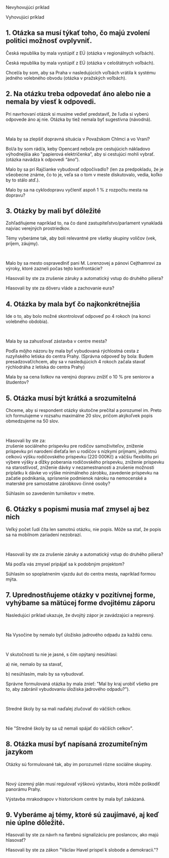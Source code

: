 <script setup>
import IconBadge from '@/components/design-system/icons/IconBadge.vue'
import StackComponent from '@/components/design-system/layout/StackComponent.vue';

import {
  vkiLogoInFavour,
  vkiLogoAgainst,
} from '@/components/design-system/icons';
import { useI18n } from 'vue-i18n';

const { t, locale } = useI18n();
</script>

<StackComponent spacing="extra-small">

<IconBadge :icon="vkiLogoAgainst" :background-color="'white'" :color="'rgb(var(--color-secondary-fg))'" /> Nevyhovujúci príklad

<IconBadge :icon="vkiLogoInFavour" :background-color="'white'" :color="'rgb(var(--color-primary-fg))'" /> Vyhovujúci príklad

</StackComponent>

## 1. Otázka sa musí týkať toho, čo majú zvolení politici možnosť ovplyvniť.

<StackComponent spacing="extra-small">

<IconBadge :icon="vkiLogoAgainst" :background-color="'white'" :color="'rgb(var(--color-secondary-fg))'" /> Česká republika by mala vystúpiť z EÚ (otázka v regionálnych voľbách).

<IconBadge :icon="vkiLogoInFavour" :background-color="'white'" :color="'rgb(var(--color-primary-fg))'" /> Česká republika by mala vystúpiť z EÚ (otázka v celoštátnych voľbách).

<IconBadge :icon="vkiLogoInFavour" :background-color="'white'" :color="'rgb(var(--color-primary-fg))'" /> Chcel/a by som, aby sa Praha v nasledujúcich voľbách vrátila k systému jedného volebného obvodu (otázka v pražských voľbách).

</StackComponent>

## 2. Na otázku treba odpovedať áno alebo nie a nemala by viesť k odpovedi.

Pri navrhovaní otázok si musíme vedieť predstaviť, že ľudia si vyberú odpovede áno aj nie. Otázka by tiež nemala byť sugestívna (návodná).

<br />

<StackComponent spacing="extra-small">

<IconBadge :icon="vkiLogoAgainst" :background-color="'white'" :color="'rgb(var(--color-secondary-fg))'" /> Mala by sa zlepšiť dopravná situácia v Považskom Chlmci a vo Vraní?

<IconBadge :icon="vkiLogoAgainst" :background-color="'white'" :color="'rgb(var(--color-secondary-fg))'" /> Bol/a by som rád/a, keby Opencard nebola pre cestujúcich nákladovo výhodnejšia ako "papierová električenka", aby si cestujúci mohli vybrať. (otázka navádza k odpovedi “áno”).

<IconBadge :icon="vkiLogoInFavour" :background-color="'white'" :color="'rgb(var(--color-primary-fg))'" /> Malo by sa pri Rajčianke vybudovať odpočívadlo? (len za predpokladu, že je všeobecne známe, čo to je, veľa sa o tom v meste diskutovalo, vedia, koľko by to stálo atď.).

<IconBadge :icon="vkiLogoInFavour" :background-color="'white'" :color="'rgb(var(--color-primary-fg))'" /> Malo by sa na cyklodopravu vyčleniť aspoň 1 % z rozpočtu mesta na dopravu?

</StackComponent>

## 3. Otázky by mali byť dôležité

Zohľadňujeme napríklad to, na čo dané zastupiteľstvo/parlament vynakladá najviac verejných prostriedkov.

Témy vyberáme tak, aby boli relevantné pre všetky skupiny voličov (vek, príjem, záujmy).

<br />

<StackComponent spacing="extra-small">

<IconBadge :icon="vkiLogoAgainst" :background-color="'white'" :color="'rgb(var(--color-secondary-fg))'" /> Malo by sa mesto ospravedlniť pani M. Lorenzovej a pánovi Cejthamrovi za výroky, ktoré zazneli počas tejto konfrontácie?

<IconBadge :icon="vkiLogoInFavour" :background-color="'white'" :color="'rgb(var(--color-primary-fg))'" /> Hlasovali by ste za zrušenie záruky a automatický vstup do druhého piliera?

<IconBadge :icon="vkiLogoInFavour" :background-color="'white'" :color="'rgb(var(--color-primary-fg))'" /> Hlasovali by ste za dôveru vláde a zachovanie eura?

</StackComponent>

## 4. Otázka by mala byť čo najkonkrétnejšia

Ide o to, aby bolo možné skontrolovať odpoveď po 4 rokoch (na konci volebného obdobia).

<br />

<StackComponent spacing="extra-small">

<IconBadge :icon="vkiLogoAgainst" :background-color="'white'" :color="'rgb(var(--color-secondary-fg))'" /> Mala by sa zahusťovať zástavba v centre mesta?

<IconBadge :icon="vkiLogoAgainst" :background-color="'white'" :color="'rgb(var(--color-secondary-fg))'" /> Podľa môjho názoru by mala byť vybudovaná rýchlostná cesta z ruzyňského letiska do centra Prahy. (Správna odpoveď by bola: Budem presadzovať/chcem, aby sa v nasledujúcich 4 rokoch začala stavať rýchlodráha z letiska do centra Prahy)

<IconBadge :icon="vkiLogoInFavour" :background-color="'white'" :color="'rgb(var(--color-primary-fg))'" /> Mala by sa cena listkov na verejnú dopravu znížiť o 10 % pre seniorov a študentov?

</StackComponent>

## 5. Otázka musí být krátká a srozumitelná

Chceme, aby si respondent otázky skutočne prečítal a porozumel im. Preto ich formulujeme v rozsahu maximálne 20 slov, pričom akýkoľvek popis obmedzujeme na 50 slov.

<br />

<StackComponent spacing="extra-small">

<IconBadge :icon="vkiLogoAgainst" :background-color="'white'" :color="'rgb(var(--color-secondary-fg))'" /> Hlasovali by ste za:  
zrušenie sociálneho príspevku pre rodičov samoživiteľov,
zníženie príspevku pri narodení dieťaťa len u rodičov s nízkymi príjmami,
jednotnú celkovú výšku rodičovského príspevku (220 000Kč) a väčšiu flexibilitu pri výbere výšky a dĺžky poberania rodičovského príspevku,
zníženie príspevku na starostlivosť,
zníženie dávky v nezamestnanosti a zrušenie možnosti príplatku k dávke vo výške minimálneho zárobku,
zavedenie príspevku na začatie podnikania,
sprísnenie podmienok nároku na nemocenské a materské pre samostatne zárobkovo činné osoby?

<IconBadge :icon="vkiLogoInFavour" :background-color="'white'" :color="'rgb(var(--color-primary-fg))'" /> Súhlasím so zavedením turniketov v metre.

</StackComponent>

## 6. Otázky s popismi musia mať zmysel aj bez nich

Veľký počet ľudí číta len samotnú otázku, nie popis. Môže sa stať, že popis sa na mobilnom zariadení nezobrazí.

<br />

<StackComponent spacing="extra-small">

<IconBadge :icon="vkiLogoAgainst" :background-color="'white'" :color="'rgb(var(--color-secondary-fg))'" /> Hlasovali by ste za zrušenie záruky a automatický vstup do druhého piliera?

<IconBadge :icon="vkiLogoAgainst" :background-color="'white'" :color="'rgb(var(--color-secondary-fg))'" /> Má podľa vás zmysel pripájať sa k podobným projektom?

<IconBadge :icon="vkiLogoInFavour" :background-color="'white'" :color="'rgb(var(--color-primary-fg))'" /> Súhlasím so spoplatnením vjazdu áut do centra mesta, napríklad formou mýta.

</StackComponent>

## 7. Uprednostňujeme otázky v pozitívnej forme, vyhýbame sa mätúcej forme dvojitému záporu

Nasledujúci príklad ukazuje, že dvojitý zápor je zavádzajúci a nepresný.

<br />

<IconBadge :icon="vkiLogoAgainst" :background-color="'white'" :color="'rgb(var(--color-secondary-fg))'" /> Na Vysočine by nemalo byť úložisko jadrového odpadu za každú cenu.

<br />

V skutočnosti tu nie je jasné, s čím opýtaný nesúhlasí:

a) nie, nemalo by sa stavať,

b) nesúhlasím, malo by sa vybudovať.

Správne formulovaná otázka by mala znieť: "Mal by kraj urobiť všetko pre to, aby zabránil vybudovaniu úložiska jadrového odpadu?").

<br />

<IconBadge :icon="vkiLogoInFavour" :background-color="'white'" :color="'rgb(var(--color-primary-fg))'" /> Stredné školy by sa mali naďalej zlučovať do väčších celkov.

<br />

Nie "Stredné školy by sa už nemali spájať do väčších celkov".

## 8. Otázka musí byť napísaná zrozumiteľným jazykom

Otázky sú formulované tak, aby im porozumeli rôzne sociálne skupiny.

<br />

<StackComponent spacing="extra-small">

<IconBadge :icon="vkiLogoAgainst" :background-color="'white'" :color="'rgb(var(--color-secondary-fg))'" /> Nový územný plán musí regulovať výškovú výstavbu, ktorá môže poškodiť panorámu Prahy.

<IconBadge :icon="vkiLogoInFavour" :background-color="'white'" :color="'rgb(var(--color-primary-fg))'" /> Výstavba mrakodrapov v historickom centre by mala byť zakázaná.

</StackComponent>

## 9. Vyberáme aj témy, ktoré sú zaujímavé, aj keď nie úplne dôležité.

<StackComponent spacing="extra-small">

<IconBadge :icon="vkiLogoInFavour" :background-color="'white'" :color="'rgb(var(--color-primary-fg))'" /> Hlasovali by ste za návrh na farebnú signalizáciu pre poslancov, ako majú hlasovať?

<IconBadge :icon="vkiLogoInFavour" :background-color="'white'" :color="'rgb(var(--color-primary-fg))'" /> Hlasovali by ste za zákon "Václav Havel prispel k slobode a demokracii."?

</StackComponent>
